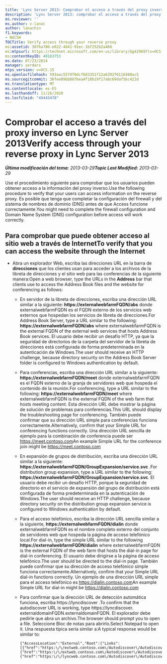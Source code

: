 ```yaml
---
title: 'Lync Server 2013: Comprobar el acceso a través del proxy inverso'
description: 'Lync Server 2013: comprobar el acceso a través del proxy inverso.'
ms.reviewer: ''
ms.author: v-lanac
author: lanachin
f1.keywords:
- NOCSH
TOCTitle: Verify access through your reverse proxy
ms:assetid: 3076a786-e022-4d41-91ec-1bf252b2a468
ms:mtpsurl: https://technet.microsoft.com/en-us/library/Gg429697(v=OCS.15)
ms:contentKeyID: 48183753
ms.date: 07/23/2014
manager: serdars
mtps_version: v=OCS.15
ms.openlocfilehash: 593aac5574f0dcf683351f12a6392f6116480ac5
ms.sourcegitcommit: 36fee89bb887bea4f18b19f17a8c69daf5bc423d
ms.translationtype: MT
ms.contentlocale: es-ES
ms.lasthandoff: 11/26/2020
ms.locfileid: "49443478"
---
```

# <a name="verify-access-through-your-reverse-proxy-in-lync-server-2013"></a><span data-ttu-id="3083a-103">Comprobar el acceso a través del proxy inverso en Lync Server 2013</span><span class="sxs-lookup"><span data-stu-id="3083a-103">Verify access through your reverse proxy in Lync Server 2013</span></span>

<div data-xmlns="http://www.w3.org/1999/xhtml">

<div class="topic" data-xmlns="http://www.w3.org/1999/xhtml" data-msxsl="urn:schemas-microsoft-com:xslt" data-cs="https://msdn.microsoft.com/">

<div data-asp="https://msdn2.microsoft.com/asp">



</div>

<div id="mainSection">

<div id="mainBody"><span data-ttu-id="3083a-104">

<span> </span></span><span class="sxs-lookup"><span data-stu-id="3083a-104">

<span> </span></span></span>

<span data-ttu-id="3083a-105">_**Última modificación del tema:** 2013-03-29_</span><span class="sxs-lookup"><span data-stu-id="3083a-105">_**Topic Last Modified:** 2013-03-29_</span></span>

<span data-ttu-id="3083a-106">Use el procedimiento siguiente para comprobar que los usuarios pueden obtener acceso a la información del proxy inverso.</span><span class="sxs-lookup"><span data-stu-id="3083a-106">Use the following procedure to verify that your users can access information on the reverse proxy.</span></span> <span data-ttu-id="3083a-107">Es posible que tenga que completar la configuración del firewall y del sistema de nombres de dominio (DNS) antes de que Access funcione correctamente.</span><span class="sxs-lookup"><span data-stu-id="3083a-107">You might need to complete the firewall configuration and Domain Name System (DNS) configuration before access will work correctly.</span></span>

<div>

## <a name="to-verify-that-you-can-access-the-website-through-the-internet"></a><span data-ttu-id="3083a-108">Para comprobar que puede obtener acceso al sitio web a través de Internet</span><span class="sxs-lookup"><span data-stu-id="3083a-108">To verify that you can access the website through the Internet</span></span>

  - <span data-ttu-id="3083a-109">Abra un explorador Web, escriba las direcciones URL en la barra de **direcciones** que los clientes usan para acceder a los archivos de la libreta de direcciones y el sitio web para las conferencias de la siguiente manera:</span><span class="sxs-lookup"><span data-stu-id="3083a-109">Open a web browser, type the URLs in the **Address** bar that clients use to access the Address Book files and the website for conferencing as follows:</span></span>
    
      - <span data-ttu-id="3083a-110">En servidor de la libreta de direcciones, escriba una dirección URL similar a la siguiente: **https://externalwebfarmFQDN/abs** donde externalwebfarmFQDN es el FQDN externo de los servicios web externos que hospedan los servicios de libreta de direcciones.</span><span class="sxs-lookup"><span data-stu-id="3083a-110">For Address Book Server, type a URL similar to the following: **https://externalwebfarmFQDN/abs** where externalwebfarmFQDN is the external FQDN of the external web services that hosts Address Book services.</span></span> <span data-ttu-id="3083a-111">El usuario debe recibir un desafío HTTP, ya que la seguridad de directorios de la carpeta del servidor de la libreta de direcciones está configurada de forma predeterminada en la autenticación de Windows.</span><span class="sxs-lookup"><span data-stu-id="3083a-111">The user should receive an HTTP challenge, because directory security on the Address Book Server folder is configured to Windows authentication by default.</span></span>
    
      - <span data-ttu-id="3083a-112">Para conferencias, escriba una dirección URL similar a la siguiente: **https://externalwebfarmFQDN/meet** donde externalwebfarmFQDN es el FQDN externo de la granja de servidores web que hospeda el contenido de la reunión.</span><span class="sxs-lookup"><span data-stu-id="3083a-112">For conferencing, type a URL similar to the following: **https://externalwebfarmFQDN/meet** where externalwebfarmFQDN is the external FQDN of the web farm that hosts meeting content.</span></span> <span data-ttu-id="3083a-113">Esta dirección URL debe mostrar la página de solución de problemas para conferencias.</span><span class="sxs-lookup"><span data-stu-id="3083a-113">This URL should display the troubleshooting page for conferencing.</span></span> <span data-ttu-id="3083a-114">También puede confirmar que su dirección URL simple para conferencias funciona correctamente.</span><span class="sxs-lookup"><span data-stu-id="3083a-114">Alternatively, confirm that your Simple URL for conferencing functions correctly.</span></span> <span data-ttu-id="3083a-115">Una dirección URL sencilla de ejemplo para la combinación de conferencia puede ser https://meet.contoso.com</span><span class="sxs-lookup"><span data-stu-id="3083a-115">An example Simple URL for the conference join might be https://meet.contoso.com</span></span>
    
      - <span data-ttu-id="3083a-116">En expansión de grupos de distribución, escriba una dirección URL similar a la siguiente: **https://externalwebfarmFQDN/GroupExpansion/service.svc** .</span><span class="sxs-lookup"><span data-stu-id="3083a-116">For distribution group expansion, type a URL similar to the following: **https://externalwebfarmFQDN/GroupExpansion/service.svc**.</span></span> <span data-ttu-id="3083a-117">El usuario debe recibir un desafío HTTP, porque la seguridad de directorio en el servicio de expansión del grupo de distribución está configurada de forma predeterminada en la autenticación de Windows.</span><span class="sxs-lookup"><span data-stu-id="3083a-117">The user should receive an HTTP challenge, because directory security on the distribution group expansion service is configured to Windows authentication by default.</span></span>
    
      - <span data-ttu-id="3083a-118">Para el acceso telefónico, escriba la dirección URL sencilla similar a la siguiente, **https://externalwebfarmFQDN/dialin** donde externalwebfarmFQDN es el nombre completo externo del conjunto de servidores web que hospeda la página de acceso telefónico local.</span><span class="sxs-lookup"><span data-stu-id="3083a-118">For dial-in, type the simple URL similar to the following **https://externalwebfarmFQDN/dialin** where externalwebfarmFQDN is the external FQDN of the web farm that hosts the dial-in page for dial-in conferencing.</span></span> <span data-ttu-id="3083a-119">El usuario debe dirigirse a la página de acceso telefónico.</span><span class="sxs-lookup"><span data-stu-id="3083a-119">The user should be directed to the dial-in page.</span></span> <span data-ttu-id="3083a-120">También puede confirmar que su dirección de acceso telefónico simple funciona correctamente.</span><span class="sxs-lookup"><span data-stu-id="3083a-120">Alternatively, confirm that your Simple URL dial-in functions correctly.</span></span> <span data-ttu-id="3083a-121">Un ejemplo de una dirección URL simple para el acceso telefónico es https://dialin.contoso.com</span><span class="sxs-lookup"><span data-stu-id="3083a-121">An example Simple URL for dial-in might be https://dialin.contoso.com</span></span>
    
      - <span data-ttu-id="3083a-122">Para confirmar que la dirección URL de detección automática funciona, escriba https://lyncdiscover .</span><span class="sxs-lookup"><span data-stu-id="3083a-122">To confirm that the autodiscover URL is working, type https://lyncdiscover.</span></span> <span data-ttu-id="3083a-123">externaldomainFQDN.</span><span class="sxs-lookup"><span data-stu-id="3083a-123">externaldomainFQDN.</span></span> <span data-ttu-id="3083a-124">El explorador debe pedirle que abra un archivo.</span><span class="sxs-lookup"><span data-stu-id="3083a-124">The browser should prompt you to open a file.</span></span> <span data-ttu-id="3083a-125">Seleccione Bloc de notas para abrirlo.</span><span class="sxs-lookup"><span data-stu-id="3083a-125">Select Notepad to open it.</span></span> <span data-ttu-id="3083a-126">Una respuesta típica sería similar a:</span><span class="sxs-lookup"><span data-stu-id="3083a-126">A typical response would be similar to:</span></span>
        
            {"AccessLocation":"External","Root":{"Links":[{"href":"https:\/\/extweb.contoso.com\/Autodiscover\/AutodiscoverService.svc\/root\/domain","token":"Domain"},
            {"href":"https:\/\/extweb.contoso.com\/Autodiscover\/AutodiscoverService.svc\/root\/user","token":"User"},
            {"href":"https:\/\/lyncweb.contoso.com\/Autodiscover\/AutodiscoverService.svc\/root\/oauth\/user","token":"OAuth"}]}}

<span data-ttu-id="3083a-127"></div>

</div>

<span> </span>

</div>

</div>

</span><span class="sxs-lookup"><span data-stu-id="3083a-127"></div>

</div>

<span> </span>

</div>

</div>

</span></span></div>


